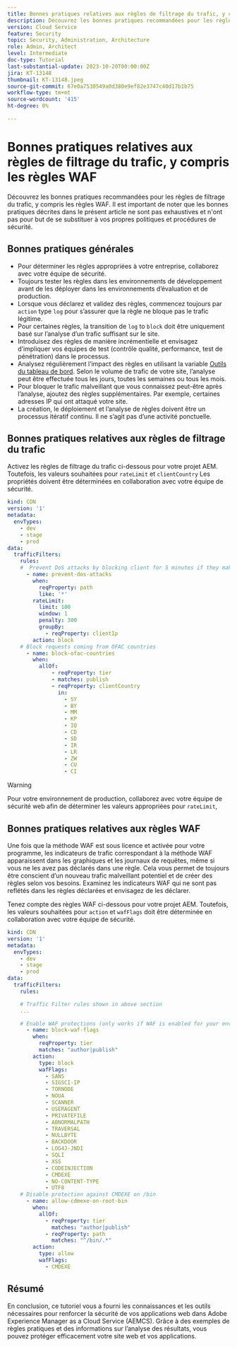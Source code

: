 ```yaml
---
title: Bonnes pratiques relatives aux règles de filtrage du trafic, y compris les règles WAF
description: Découvrez les bonnes pratiques recommandées pour les règles de filtre de trafic, y compris les règles WAF.
version: Cloud Service
feature: Security
topic: Security, Administration, Architecture
role: Admin, Architect
level: Intermediate
doc-type: Tutorial
last-substantial-update: 2023-10-20T00:00:00Z
jira: KT-13148
thumbnail: KT-13148.jpeg
source-git-commit: 67e0a7530549a0d380e9ef82e3747c40d17b1b75
workflow-type: tm+mt
source-wordcount: '415'
ht-degree: 0%

---
```



# Bonnes pratiques relatives aux règles de filtrage du trafic, y compris les règles WAF

Découvrez les bonnes pratiques recommandées pour les règles de filtrage du trafic, y compris les règles WAF. Il est important de noter que les bonnes pratiques décrites dans le présent article ne sont pas exhaustives et n&#39;ont pas pour but de se substituer à vos propres politiques et procédures de sécurité.

## Bonnes pratiques générales

- Pour déterminer les règles appropriées à votre entreprise, collaborez avec votre équipe de sécurité.
- Toujours tester les règles dans les environnements de développement avant de les déployer dans les environnements d’évaluation et de production.
- Lorsque vous déclarez et validez des règles, commencez toujours par `action` type `log` pour s’assurer que la règle ne bloque pas le trafic légitime.
- Pour certaines règles, la transition de `log` to `block` doit être uniquement basé sur l’analyse d’un trafic suffisant sur le site.
- Introduisez des règles de manière incrémentielle et envisagez d’impliquer vos équipes de test (contrôle qualité, performance, test de pénétration) dans le processus.
- Analysez régulièrement l’impact des règles en utilisant la variable [Outils du tableau de bord](https://github.com/adobe/AEMCS-CDN-Log-Analysis-ELK-Tool). Selon le volume de trafic de votre site, l’analyse peut être effectuée tous les jours, toutes les semaines ou tous les mois.
- Pour bloquer le trafic malveillant que vous connaissez peut-être après l’analyse, ajoutez des règles supplémentaires. Par exemple, certaines adresses IP qui ont attaqué votre site.
- La création, le déploiement et l’analyse de règles doivent être un processus itératif continu. Il ne s’agit pas d’une activité ponctuelle.

## Bonnes pratiques relatives aux règles de filtrage du trafic

Activez les règles de filtrage du trafic ci-dessous pour votre projet AEM. Toutefois, les valeurs souhaitées pour `rateLimit` et `clientCountry` Les propriétés doivent être déterminées en collaboration avec votre équipe de sécurité.

```yaml
kind: CDN
version: '1'
metadata:
  envTypes:
    - dev
    - stage
    - prod
data:
  trafficFilters:
    rules:
    #  Prevent DoS attacks by blocking client for 5 minutes if they make more than 100 requests in 1 second.
      - name: prevent-dos-attacks
        when:
          reqProperty: path
          like: '*'
        rateLimit:
          limit: 100
          window: 1
          penalty: 300
          groupBy:
            - reqProperty: clientIp
        action: block
    # Block requests coming from OFAC countries
      - name: block-ofac-countries
        when:
          allOf:
              - reqProperty: tier
              - matches: publish
              - reqProperty: clientCountry
                in:
                  - SY
                  - BY
                  - MM
                  - KP
                  - IQ
                  - CD
                  - SD
                  - IR
                  - LR
                  - ZW
                  - CU
                  - CI
```

>[!WARNING]
>
>Pour votre environnement de production, collaborez avec votre équipe de sécurité web afin de déterminer les valeurs appropriées pour `rateLimit`,

## Bonnes pratiques relatives aux règles WAF

Une fois que la méthode WAF est sous licence et activée pour votre programme, les indicateurs de trafic correspondant à la méthode WAF apparaissent dans les graphiques et les journaux de requêtes, même si vous ne les avez pas déclarés dans une règle. Cela vous permet de toujours être conscient d’un nouveau trafic malveillant potentiel et de créer des règles selon vos besoins. Examinez les indicateurs WAF qui ne sont pas reflétés dans les règles déclarées et envisagez de les déclarer.

Tenez compte des règles WAF ci-dessous pour votre projet AEM. Toutefois, les valeurs souhaitées pour `action` et `wafFlags` doit être déterminée en collaboration avec votre équipe de sécurité.

```yaml
kind: CDN
version: '1'
metadata:
  envTypes:
    - dev
    - stage
    - prod
data:
  trafficFilters:
    rules:

    # Traffic Filter rules shown in above section
    ...

    # Enable WAF protections (only works if WAF is enabled for your environment)
      - name: block-waf-flags
        when:
          reqProperty: tier
          matches: "author|publish"
        action:
          type: block
          wafFlags:
            - SANS
            - SIGSCI-IP
            - TORNODE
            - NOUA
            - SCANNER
            - USERAGENT
            - PRIVATEFILE
            - ABNORMALPATH
            - TRAVERSAL
            - NULLBYTE
            - BACKDOOR
            - LOG4J-JNDI
            - SQLI
            - XSS
            - CODEINJECTION
            - CMDEXE
            - NO-CONTENT-TYPE
            - UTF8
    # Disable protection against CMDEXE on /bin
      - name: allow-cdmexe-on-root-bin
        when:
          allOf:
            - reqProperty: tier
              matches: "author|publish"
            - reqProperty: path
              matches: "^/bin/.*"
        action:
          type: allow
          wafFlags:
            - CMDEXE
```

## Résumé

En conclusion, ce tutoriel vous a fourni les connaissances et les outils nécessaires pour renforcer la sécurité de vos applications web dans Adobe Experience Manager as a Cloud Service (AEMCS). Grâce à des exemples de règles pratiques et des informations sur l’analyse des résultats, vous pouvez protéger efficacement votre site web et vos applications.
